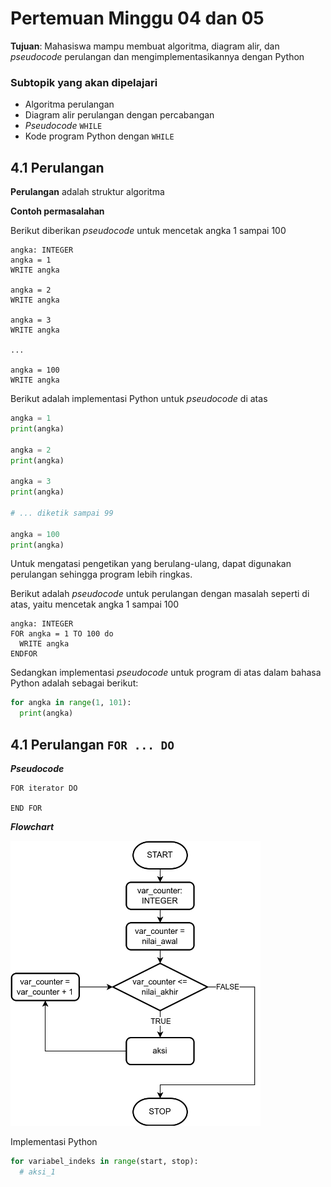 # Pertemuan Minggu 04 dan 05

**Tujuan**: Mahasiswa mampu membuat algoritma, diagram alir, dan
_pseudocode_ perulangan dan mengimplementasikannya dengan Python

### Subtopik yang akan dipelajari
- Algoritma perulangan
- Diagram alir perulangan dengan percabangan
- _Pseudocode_ `WHILE`
- Kode program Python dengan `WHILE`

## 4.1 Perulangan

**Perulangan** adalah struktur algoritma

**Contoh permasalahan**

Berikut diberikan _pseudocode_ untuk mencetak angka 1 sampai 100

```
angka: INTEGER
angka = 1
WRITE angka

angka = 2
WRITE angka

angka = 3
WRITE angka

...

angka = 100
WRITE angka
```

Berikut adalah implementasi Python untuk _pseudocode_ di atas

```py
angka = 1
print(angka)

angka = 2
print(angka)

angka = 3
print(angka)

# ... diketik sampai 99

angka = 100
print(angka)
```

Untuk mengatasi pengetikan yang berulang-ulang, dapat digunakan
perulangan sehingga program lebih ringkas.

Berikut adalah _pseudocode_ untuk perulangan dengan masalah
seperti di atas, yaitu mencetak angka 1 sampai 100

```
angka: INTEGER
FOR angka = 1 TO 100 do
  WRITE angka
ENDFOR
```

Sedangkan implementasi _pseudocode_ untuk program di atas dalam
bahasa Python adalah sebagai berikut:
```py
for angka in range(1, 101):
  print(angka)
```

## 4.1 Perulangan `FOR ... DO`

**_Pseudocode_**
```
FOR iterator DO

END FOR
```

**_Flowchart_**

<img src="../figures/for-loop.drawio.png" width=400>

Implementasi Python
```py
for variabel_indeks in range(start, stop):
  # aksi_1
```